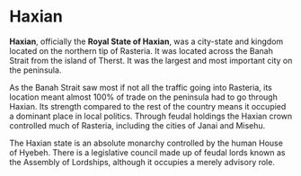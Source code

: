 # Haxian


**Haxian**, officially the **Royal State of Haxian**, was a city-state and kingdom located on the northern tip of Rasteria. It was located across the Banah Strait from the island of Therst. It was the largest and most important city on the peninsula. 


As the Banah Strait saw most if not all the traffic going into Rasteria, its location meant almost 100% of trade on the peninsula had to go through Haxian. Its strength compared to the rest of the country means it occupied a dominant place in local politics. Through feudal holdings the Haxian crown controlled much of Rasteria, including the cities of Janai and Misehu.


The Haxian state is an absolute monarchy controlled by the human House of Hyebeh. There is a legislative council made up of feudal lords known as the Assembly of Lordships, although it occupies a merely advisory role.
